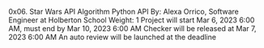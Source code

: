 0x06. Star Wars API
Algorithm
Python
API
 By: Alexa Orrico, Software Engineer at Holberton School
 Weight: 1
 Project will start Mar 6, 2023 6:00 AM, must end by Mar 10, 2023 6:00 AM
 Checker will be released at Mar 7, 2023 6:00 AM
 An auto review will be launched at the deadline
